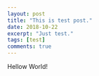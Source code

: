 ```yaml
---
layout: post
title: "This is test post."
date: 2018-10-22
excerpt: "Just test."
tags: [test]
comments: true
---
```


Hellow World!
